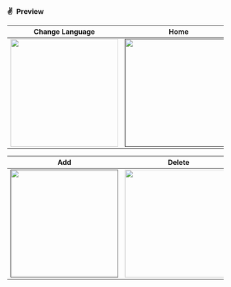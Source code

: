 
### ✌&ensp;Preview

|              Change Language             |             Home           |             En           |
| :----------------------------------: | :----------------------------------: | :----------------------------------: |
<a href="https://github.com/user-attachments/assets/5ff38651-8133-4661-9ba3-8c333791182e" target="_blank"><img src="https://github.com/user-attachments/assets/5ff38651-8133-4661-9ba3-8c333791182e" width="250"></a> | <a href="" target="_blank"><img src="https://github.com/user-attachments/assets/a91c7b73-f068-4ec0-adcd-f93a9f85b555" width="250"></a> | <a href="" target="_blank"><img src="https://github.com/user-attachments/assets/d5c67197-5029-4a3b-abd4-fa6d185a0e69" width="250"></a> |


|              Add             |             Delete           |
| :----------------------------------: | :----------------------------------: |
<a href="" target="_blank"><img src="https://github.com/user-attachments/assets/1ca0564f-1711-4c7d-a8fe-d9e5a7e5c471" width="250"></a> | <a href="https://github.com/ahmedmahmoudbit/collection-apps/blob/morakeb/lib/widgets/bottom_navigation.dart" target="_blank"><img src="https://github.com/user-attachments/assets/518d25a1-af86-4e32-b864-f9b047eaabef" width="250"></a> |
